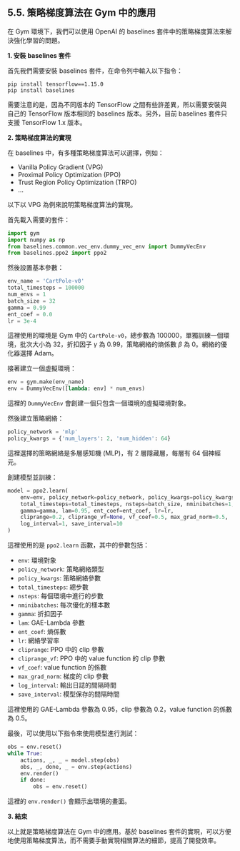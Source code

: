 ## 5.5. 策略梯度算法在 Gym 中的應用

在 Gym 環境下，我們可以使用 OpenAI 的 baselines 套件中的策略梯度算法來解決強化學習的問題。

**1. 安裝 baselines 套件**

首先我們需要安裝 baselines 套件，在命令列中輸入以下指令：

```
pip install tensorflow==1.15.0
pip install baselines
```

需要注意的是，因為不同版本的 TensorFlow 之間有些許差異，所以需要安裝與自己的 TensorFlow 版本相同的 baselines 版本。另外，目前 baselines 套件只支援 TensorFlow 1.x 版本。

**2. 策略梯度算法的實現**

在 baselines 中，有多種策略梯度算法可以選擇，例如：

- Vanilla Policy Gradient (VPG)
- Proximal Policy Optimization (PPO)
- Trust Region Policy Optimization (TRPO)
- ...

以下以 VPG 為例來說明策略梯度算法的實現。

首先載入需要的套件：

```python
import gym
import numpy as np
from baselines.common.vec_env.dummy_vec_env import DummyVecEnv
from baselines.ppo2 import ppo2
```

然後設置基本參數：

```python
env_name = 'CartPole-v0'
total_timesteps = 100000
num_envs = 1
batch_size = 32
gamma = 0.99
ent_coef = 0.0
lr = 3e-4
```

這裡使用的環境是 Gym 中的 `CartPole-v0`，總步數為 100000，單獨訓練一個環境，批次大小為 32，折扣因子 $\gamma$ 為 0.99，策略網絡的熵係數 $\beta$ 為 0。網絡的優化器選擇 Adam。

接著建立一個虛擬環境：

```python
env = gym.make(env_name)
env = DummyVecEnv([lambda: env] * num_envs)
```

這裡的 `DummyVecEnv` 會創建一個只包含一個環境的虛擬環境對象。

然後建立策略網絡：

```python
policy_network = 'mlp'
policy_kwargs = {'num_layers': 2, 'num_hidden': 64}
```

這裡選擇的策略網絡是多層感知機 (MLP)，有 2 層隱藏層，每層有 64 個神經元。

創建模型並訓練：

```python
model = ppo2.learn(
    env=env, policy_network=policy_network, policy_kwargs=policy_kwargs,
    total_timesteps=total_timesteps, nsteps=batch_size, nminibatches=1,
    gamma=gamma, lam=0.95, ent_coef=ent_coef, lr=lr,
    cliprange=0.2, cliprange_vf=None, vf_coef=0.5, max_grad_norm=0.5,
    log_interval=1, save_interval=10
)
```

這裡使用的是 `ppo2.learn` 函數，其中的參數包括：

- `env`: 環境對象
- `policy_network`: 策略網絡類型
- `policy_kwargs`: 策略網絡參數
- `total_timesteps`: 總步數
- `nsteps`: 每個環境中進行的步數
- `nminibatches`: 每次優化的樣本數
- `gamma`: 折扣因子
- `lam`: GAE-Lambda 參數
- `ent_coef`: 熵係數
- `lr`: 網絡學習率
- `cliprange`: PPO 中的 clip 參數
- `cliprange_vf`: PPO 中的 value function 的 clip 參數
- `vf_coef`: value function 的係數
- `max_grad_norm`: 梯度的 clip 參數
- `log_interval`: 輸出日誌的間隔時間
- `save_interval`: 模型保存的間隔時間

這裡使用的 GAE-Lambda 參數為 0.95，clip 參數為 0.2，value function 的係數為 0.5。

最後，可以使用以下指令來使用模型進行測試：

```python
obs = env.reset()
while True:
    actions, _, _ = model.step(obs)
    obs, _, done, _ = env.step(actions)
    env.render()
    if done:
        obs = env.reset()
```

這裡的 `env.render()` 會顯示出環境的畫面。

**3. 結束**

以上就是策略梯度算法在 Gym 中的應用。基於 baselines 套件的實現，可以方便地使用策略梯度算法，而不需要手動實現相關算法的細節，提高了開發效率。